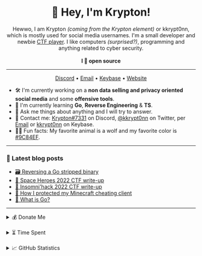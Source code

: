<h1 align="center">👋 Hey, I'm Krypton!</h1>

<p align="center">Hewwo, I am Krypton <i>(coming from the Krypton element)</i> or kkrypt0nn, which is mostly used for social media usernames. I'm a small developer and newbie <a href="https://krypton.ninja/ctfs">CTF player</a>. I like computers <i>(surprised?)</i>, programming and anything related to cyber security.<br><br><strong>I 💜 open source</strong></p>

<hr>

<p align="center">
  <a href="https://go.krypton.ninja/discord">Discord</a> • <a href="https://go.krypton.ninja/mail">Email</a> • <a href="https://go.krypton.ninja/keybase">Keybase</a> • <a href="https://krypton.ninja">Website</a>
</p>

- 🛠️ I'm currently working on a **non data selling and privacy oriented social media** and some **offensive tools**.
- 🌱 I'm currently learning **Go**, **Reverse Engineering** & **TS**.
- 💭 Ask me things about anything and I will try to answer.
- 📇 Contact me: [Krypton#7331](https://go.krypton.ninja/discord) on Discord, [@kkrypt0nn](https://go.krypton.ninja/twitter) on Twitter, per [Email](https://go.krypton.ninja/mail) or [kkrypt0nn](https://go.krypton.ninja/keybase) on Keybase.
- 🐺💜 Fun facts: My favorite animal is a wolf and my favorite color is [#9C84EF](https://color-hex.com/color/9c84ef).

<hr>

### 📩 Latest blog posts
<!-- BLOG-POST-LIST:START -->
- [🗃️ Reversing a Go stripped binary](https://krypton.ninja/2022/08/23/Reversing-a-Go-stripped-binary/)
- [🚀 Space Heroes 2022 CTF write-up](https://krypton.ninja/2022/04/03/Space-Heroes-2022-CTF-write-up/)
- [🚩 Insomni&#39;hack 2022 CTF write-up](https://krypton.ninja/2022/03/28/Insomnihack-2022-CTF-write-up/)
- [🔐 How I protected my Minecraft cheating client](https://krypton.ninja/2022/01/30/How-I-protected-my-Minecraft-cheating-client/)
- [📗 What is Go?](https://krypton.ninja/2021/10/16/What-is-Go/)
<!-- BLOG-POST-LIST:END -->

<hr>

<details>
  <summary>💰 Donate Me</summary>
  
  - Bitcoin: 31mGvXAhWJbhSwdgx9F2mVPguPRFCYYFwL
  - Ethereum: 0x20257228C9e94A13E4BB9578635c84403cAb6E60
  - Dogecoin: D9hhH53pSe2KXPBvVQLe5G5FTvrmWnjtW4
  - Dash: XiJKVXoeR6nMCnhYQSM3DEHtMdubUjtLeC
  - Patreon: Click [here](https://go.krypton.ninja/patreon)
  - Ko-fi: Click [here](https://go.krypton.ninja/kofi)
  - PayPal: Click [here](https://go.krypton.ninja/paypal)
  
  If you donate with crypto currency, make sure you send the coins to the address corresponding to the currency. Sending to any other address will cause a loss of the coins and it will be impossible to recover, I am not responsible for an issue like that.
</details>

<br>

<details>
  <summary>⏳ Time Spent</summary>
  
  <!--START_SECTION:waka-->

```text
Go           11 hrs 7 mins   ███████████░░░░░░░░░░░░░░   43.87 %
Markdown     8 hrs 7 mins    ████████░░░░░░░░░░░░░░░░░   32.09 %
Python       4 hrs 11 mins   ████░░░░░░░░░░░░░░░░░░░░░   16.55 %
YAML         44 mins         ▓░░░░░░░░░░░░░░░░░░░░░░░░   02.96 %
HTML         30 mins         ▒░░░░░░░░░░░░░░░░░░░░░░░░   01.98 %
Other        14 mins         ▒░░░░░░░░░░░░░░░░░░░░░░░░   00.96 %
```

<!--END_SECTION:waka-->
  
</details>

<br>

<details>
  <summary>📈 GitHub Statistics</summary>
  
  ![GitHub Statistics](https://metrics.lecoq.io/kkrypt0nn?template=classic&followup=1&languages=1&config.timezone=Europe%2FZurich)

  ![Profile Views](https://komarev.com/ghpvc/?username=kkrypt0nn&color=9c84ef)
  
</details>
